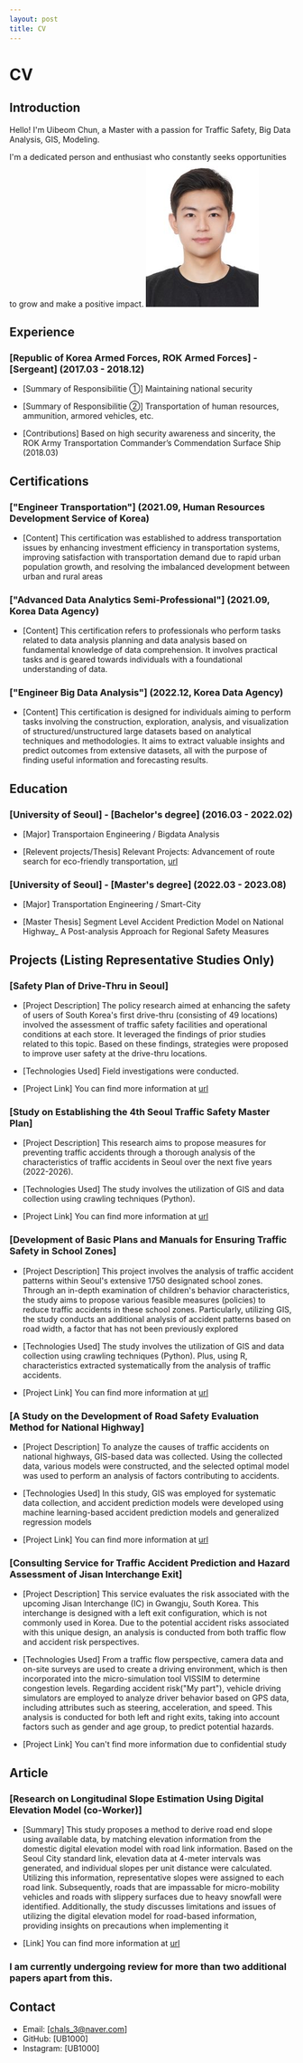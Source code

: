 ```yaml
---
layout: post
title: CV
---
```

  # CV


  ## Introduction
Hello! I'm Uibeom Chun, a Master with a passion for Traffic Safety, Big Data Analysis, GIS, Modeling. 

I'm a dedicated person and enthusiast who constantly seeks opportunities to grow and make a positive impact.
![Image](/UFD08247-1_new.jpg)
  ## Experience

  ### [Republic of Korea Armed Forces, ROK Armed Forces] - [Sergeant] (2017.03 - 2018.12)
- [Summary of Responsibilitie ①] 
 Maintaining national security
- [Summary of Responsibilitie ②]
 Transportation of human resources, ammunition, armored vehicles, etc.
  
- [Contributions]
 Based on high security awareness and sincerity, the ROK Army Transportation Commander’s Commendation Surface Ship (2018.03)


## Certifications

### ["Engineer Transportation"] (2021.09, Human Resources Development Service of Korea) 
- [Content]
 This certification was established to address transportation issues by enhancing investment efficiency in transportation systems, improving satisfaction     with transportation demand due to rapid urban population growth, and resolving the imbalanced development between urban and rural areas

### ["Advanced Data Analytics Semi-Professional"] (2021.09, Korea Data Agency) 
- [Content]
 This certification refers to professionals who perform tasks related to data analysis planning and data analysis based on fundamental knowledge of data   comprehension. It involves practical tasks and is geared towards individuals with a foundational understanding of data.

### ["Engineer Big Data Analysis"] (2022.12, Korea Data Agency) 
- [Content]
  This certification is designed for individuals aiming to perform tasks involving the construction, exploration, analysis, and visualization of structured/unstructured large datasets based on analytical techniques and methodologies. It aims to extract valuable insights and predict outcomes from extensive datasets, all with the purpose of finding useful information and forecasting results.


## Education

### [University of Seoul] - [Bachelor's degree] (2016.03 - 2022.02)
- [Major]
 Transportaion Engineering / Bigdata Analysis
  
- [Relevent projects/Thesis]
 Relevant Projects: Advancement of route search for eco-friendly transportation,
[url](https://kst.or.kr/bbs/board.php?bo_table=tugo_programbook85&wr_id=119)

### [University of Seoul] - [Master's degree] (2022.03 - 2023.08)
- [Major]
  Transportation Engineering / Smart-City
  
- [Master Thesis]
  Segment Level Accident Prediction Model on National Highway_ A Post-analysis Approach for Regional Safety Measures


## Projects (Listing Representative Studies Only)

### [Safety Plan of Drive-Thru in Seoul]
- [Project Description]
 The policy research aimed at enhancing the safety of users of South Korea's first drive-thru (consisting of 49 locations) involved the assessment of traffic safety facilities and operational conditions at each store. It leveraged the findings of prior studies related to this topic. Based on these findings, strategies were proposed to improve user safety at the drive-thru locations.
  
- [Technologies Used]
 Field investigations were conducted.
  
- [Project Link]
 You can find more information at [url](https://news.seoul.go.kr/traffic/archives/506936)

### [Study on Establishing the 4th Seoul Traffic Safety Master Plan]
- [Project Description]
 This research aims to propose measures for preventing traffic accidents through a thorough analysis of the characteristics of traffic accidents in Seoul over the next five years (2022-2026).
  
- [Technologies Used]
 The study involves the utilization of GIS and data collection using crawling techniques (Python).
  
- [Project Link]
You can find more information at [url](https://opengov.seoul.go.kr/public/26284385)

### [Development of Basic Plans and Manuals for Ensuring Traffic Safety in School Zones]
- [Project Description]
 This project involves the analysis of traffic accident patterns within Seoul's extensive 1750 designated school zones. Through an in-depth examination of children's behavior characteristics, the study aims to propose various feasible measures (policies) to reduce traffic accidents in these school zones. Particularly, utilizing GIS, the study conducts an additional analysis of accident patterns based on road width, a factor that has not been previously explored

- [Technologies Used]
 The study involves the utilization of GIS and data collection using crawling techniques (Python).
 Plus, using R, characteristics extracted systematically from the analysis of traffic accidents.
  
- [Project Link]
  You can find more information at [url](https://news.seoul.go.kr/traffic/archives/509155)

### [A Study on the Development of Road Safety Evaluation Method for National Highway]
- [Project Description]
  To analyze the causes of traffic accidents on national highways, GIS-based data was collected. Using the collected data, various models were constructed, and the selected optimal model was used to perform an analysis of factors contributing to accidents.

- [Technologies Used]
  In this study, GIS was employed for systematic data collection, and accident prediction models were developed using machine learning-based accident prediction models and generalized regression models
  
- [Project Link]
  You can find more information at [url](https://www.kotsa.or.kr/portal/bbs/transafe_view.do?bbscSeqn=5528&menuCode=05070100)

### [Consulting Service for Traffic Accident Prediction and Hazard Assessment of Jisan Interchange Exit]
- [Project Description]
  This service evaluates the risk associated with the upcoming Jisan Interchange (IC) in Gwangju, South Korea. This interchange is designed with a left exit configuration, which is not commonly used in Korea. Due to the potential accident risks associated with this unique design, an analysis is conducted from both traffic flow and accident risk perspectives.

- [Technologies Used]
  From a traffic flow perspective, camera data and on-site surveys are used to create a driving environment, which is then incorporated into the micro-simulation tool VISSIM to determine congestion levels. Regarding accident risk("My part"), vehicle driving simulators are employed to analyze driver behavior based on GPS data, including attributes such as steering, acceleration, and speed. This analysis is conducted for both left and right exits, taking into account factors such as gender and age group, to predict potential hazards.

- [Project Link]
 You can't find more information due to confidential study


## Article

### [Research on Longitudinal Slope Estimation Using Digital Elevation Model (co-Worker)]
- [Summary] 
 This study proposes a method to derive road end slope using available data, by matching elevation information from the domestic digital elevation model with road link information. Based on the Seoul City standard link, elevation data at 4-meter intervals was generated, and individual slopes per unit distance were calculated. Utilizing this information, representative slopes were assigned to each road link. Subsequently, roads that are impassable for micro-mobility vehicles and roads with slippery surfaces due to heavy snowfall were identified. Additionally, the study discusses limitations and issues of utilizing the digital elevation model for road-based information, providing insights on precautions when implementing it

- [Link]
 You can find more information at [url](https://www.kci.go.kr/kciportal/ci/sereArticleSearch/ciSereArtiView.kci?sereArticleSearchBean.artiId=ART002792581)

### I am currently undergoing review for more than two additional papers apart from this.
  
## Contact
- Email: [chals_3@naver.com]
- GitHub: [UB1000]
- Instagram: [UB1000]
